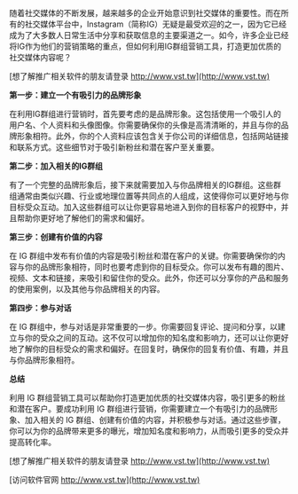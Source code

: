 随着社交媒体的不断发展，越来越多的企业开始意识到社交媒体的重要性。而在所有的社交媒体平台中，Instagram（简称IG）无疑是最受欢迎的之一，因为它已经成为了大多数人日常生活中分享和获取信息的主要渠道之一。如今，许多企业已经将IG作为他们的营销策略的重点，但如何利用IG群组营销工具，打造更加优质的社交媒体内容呢？

[想了解推广相关软件的朋友请登录 http://www.vst.tw](http://www.vst.tw)

**第一步：建立一个有吸引力的品牌形象**

在利用IG群组进行营销时，首先要考虑的是品牌形象。这包括使用一个吸引人的用户名、个人资料和头像图像。你需要确保你的头像是高清清晰的，并且与你的品牌形象相符。此外，你的个人资料应该包含关于你公司的详细信息，包括网站链接和联系方式。这些细节对于吸引新粉丝和潜在客户至关重要。

**第二步：加入相关的IG群组**

有了一个完整的品牌形象后，接下来就需要加入与你品牌相关的IG群组。这些群组通常由类似兴趣、行业或地理位置等共同点的人组成，这使得你可以更好地与你目标受众互动。加入这些群组可以让你更容易地进入到你的目标客户的视野中，并且帮助你更好地了解他们的需求和偏好。

**第三步：创建有价值的内容**

在 IG 群组中发布有价值的内容是吸引粉丝和潜在客户的关键。你需要确保你的内容与你的品牌形象相符，同时也要考虑到你的目标受众。你可以发布有趣的图片、视频、文本和链接，来吸引和留住你的受众。此外，你还可以分享你的产品和服务的使用案例，以及其他与你品牌相关的内容。

**第四步：参与对话**

在 IG 群组中，参与对话是非常重要的一步。你需要回复评论、提问和分享，以建立与你的受众之间的互动。这不仅可以增加你的知名度和影响力，还可以让你更好地了解你的目标受众的需求和偏好。在回复时，确保你的回复有价值、有趣，并且与你品牌形象相符。

**总结**

利用 IG 群组营销工具可以帮助你打造更加优质的社交媒体内容，吸引更多的粉丝和潜在客户。要成功利用 IG 群组进行营销，你需要建立一个有吸引力的品牌形象、加入相关的 IG 群组、创建有价值的内容，并积极参与对话。通过这些步骤，你可以为你的品牌带来更多的曝光，增加知名度和影响力，从而吸引更多的受众并提高转化率。

[想了解推广相关软件的朋友请登录 http://www.vst.tw](http://www.vst.tw)


[访问软件官网 http://www.vst.tw](http://www.vst.tw)
